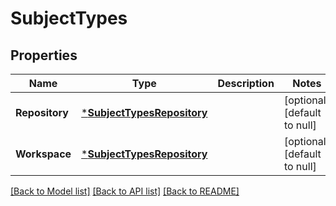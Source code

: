 # SubjectTypes

## Properties
Name | Type | Description | Notes
------------ | ------------- | ------------- | -------------
**Repository** | [***SubjectTypesRepository**](subject_types_repository.md) |  | [optional] [default to null]
**Workspace** | [***SubjectTypesRepository**](subject_types_repository.md) |  | [optional] [default to null]

[[Back to Model list]](../README.md#documentation-for-models) [[Back to API list]](../README.md#documentation-for-api-endpoints) [[Back to README]](../README.md)

